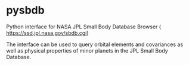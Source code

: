 # pysbdb
Python interface for NASA JPL Small Body Database Browser (
https://ssd.jpl.nasa.gov/sbdb.cgi)

The interface can be used to query orbital elements and covariances as well as physical properties of minor planets in the JPL Small Body Database.
